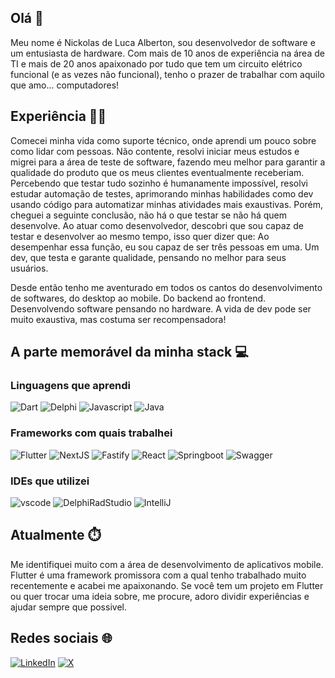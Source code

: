 ## Olá 👋

Meu nome é Nickolas de Luca Alberton, sou desenvolvedor de software e um entusiasta de hardware. Com mais de 10 anos de experiência na área de TI e mais de 20 anos apaixonado por tudo que tem um circuito elétrico funcional (e as vezes não funcional), tenho o prazer de trabalhar com aquilo que amo... computadores! 

## Experiência 🧑‍💻

Comecei minha vida como suporte técnico, onde aprendi um pouco sobre como lidar com pessoas. Não contente, resolvi iniciar meus estudos e migrei para a área de teste de software, fazendo meu melhor para garantir a qualidade do produto que os meus clientes eventualmente receberiam. Percebendo que testar tudo sozinho é humanamente impossível, resolvi estudar automação de testes, aprimorando minhas habilidades como dev usando código para automatizar minhas atividades mais exaustivas. Porém, cheguei a seguinte conclusão, não há o que testar se não há quem desenvolve. Ao atuar como desenvolvedor, descobri que sou capaz de testar e desenvolver ao mesmo tempo, isso quer dizer que: Ao desempenhar essa função, eu sou capaz de ser três pessoas em uma. Um dev, que testa e garante qualidade, pensando no melhor para seus usuários.

Desde então tenho me aventurado em todos os cantos do desenvolvimento de softwares, do desktop ao mobile. Do backend ao frontend. Desenvolvendo software pensando no hardware. A vida de dev pode ser muito exaustiva, mas costuma ser recompensadora!

## A parte memorável da minha stack 💻

### Linguagens que aprendi

![Dart](https://img.shields.io/badge/Dart-0175C2?style=for-the-badge&logo=dart&logoColor=white) ![Delphi](https://img.shields.io/badge/Delphi-B22222?style=for-the-badge&logo=delphi&logoColor=white) ![Javascript](https://img.shields.io/badge/JavaScript-323330?style=for-the-badge&logo=javascript&logoColor=F7DF1E) ![Java](https://img.shields.io/badge/java-%23ED8B00.svg?style=for-the-badge&logo=openjdk&logoColor=white)

### Frameworks com quais trabalhei

![Flutter](https://img.shields.io/badge/Flutter-02569B?style=for-the-badge&logo=flutter&logoColor=white) ![NextJS](https://img.shields.io/badge/next%20js-000000?style=for-the-badge&logo=nextdotjs&logoColor=white) ![Fastify](https://img.shields.io/badge/fastify-202020?style=for-the-badge&logo=fastify&logoColor=white) ![React](https://img.shields.io/badge/React-20232A?style=for-the-badge&logo=react&logoColor=61DAFB) ![Springboot](https://img.shields.io/badge/Spring_Boot-F2F4F9?style=for-the-badge&logo=spring-boot) ![Swagger](https://img.shields.io/badge/Swagger-85EA2D?style=for-the-badge&logo=Swagger&logoColor=white)

### IDEs que utilizei

![vscode](https://img.shields.io/badge/VSCode-0078D4?style=for-the-badge&logo=visual%20studio%20code&logoColor=white) ![DelphiRadStudio](https://img.shields.io/badge/Delphi_RAD_Studio-B22222?style=for-the-badge&logo=delphi&logoColor=white) ![IntelliJ](https://img.shields.io/badge/IntelliJ_IDEA-000000.svg?style=for-the-badge&logo=intellij-idea&logoColor=white)

## Atualmente ⏱️

Me identifiquei muito com a área de desenvolvimento de aplicativos mobile. Flutter é uma framework promissora com a qual tenho trabalhado muito recentemente e acabei me apaixonando. Se você tem um projeto em Flutter ou quer trocar uma ideia sobre, me procure, adoro dividir experiências e ajudar sempre que possivel.

## Redes sociais 🌐

[![LinkedIn](https://img.shields.io/badge/linkedin-%230077B5.svg?style=for-the-badge&logo=linkedin&logoColor=white)](https://www.linkedin.com/in/nickolasdeluca) [![X](https://img.shields.io/badge/X-%23000000.svg?style=for-the-badge&logo=X&logoColor=white)](https://twitter.com/nickolasdelucaa)
